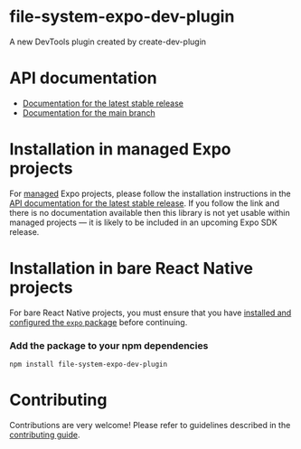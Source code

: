 # file-system-expo-dev-plugin

A new DevTools plugin created by create-dev-plugin

# API documentation

- [Documentation for the latest stable release](https://docs.expo.dev/versions/latest/sdk/file-system-dev-plugin/)
- [Documentation for the main branch](https://docs.expo.dev/versions/unversioned/sdk/file-system-dev-plugin/)

# Installation in managed Expo projects

For [managed](https://docs.expo.dev/archive/managed-vs-bare/) Expo projects, please follow the installation instructions in the [API documentation for the latest stable release](#api-documentation). If you follow the link and there is no documentation available then this library is not yet usable within managed projects &mdash; it is likely to be included in an upcoming Expo SDK release.

# Installation in bare React Native projects

For bare React Native projects, you must ensure that you have [installed and configured the `expo` package](https://docs.expo.dev/bare/installing-expo-modules/) before continuing.

### Add the package to your npm dependencies

```
npm install file-system-expo-dev-plugin
```




# Contributing

Contributions are very welcome! Please refer to guidelines described in the [contributing guide]( https://github.com/expo/expo#contributing).
